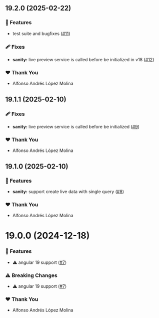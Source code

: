 ## 19.2.0 (2025-02-22)

### 🚀 Features

- test suite and bugfixes ([#11](https://github.com/limitless-angular/limitless-angular/pull/11))

### 🩹 Fixes

- **sanity:** live preview service is called before be initialized in v18 ([#12](https://github.com/limitless-angular/limitless-angular/pull/12))

### ❤️ Thank You

- Alfonso Andrés López Molina

## 19.1.1 (2025-02-10)

### 🩹 Fixes

- **sanity:** live preview service is called before be initialized ([#9](https://github.com/limitless-angular/limitless-angular/pull/9))

### ❤️ Thank You

- Alfonso Andrés López Molina

## 19.1.0 (2025-02-10)

### 🚀 Features

- **sanity:** support create live data with single query ([#8](https://github.com/limitless-angular/limitless-angular/pull/8))

### ❤️ Thank You

- Alfonso Andrés López Molina

# 19.0.0 (2024-12-18)

### 🚀 Features

- ⚠️  angular 19 support ([#7](https://github.com/limitless-angular/limitless-angular/pull/7))

### ⚠️  Breaking Changes

- ⚠️  angular 19 support ([#7](https://github.com/limitless-angular/limitless-angular/pull/7))

### ❤️ Thank You

- Alfonso Andrés López Molina